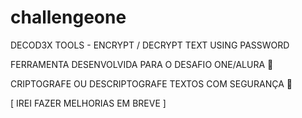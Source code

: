 # challengeone
DECOD3X TOOLS - ENCRYPT / DECRYPT TEXT USING PASSWORD 

FERRAMENTA DESENVOLVIDA PARA O DESAFIO ONE/ALURA 💬	

CRIPTOGRAFE OU DESCRIPTOGRAFE TEXTOS COM SEGURANÇA 🔐

[ IREI FAZER MELHORIAS EM BREVE ]
